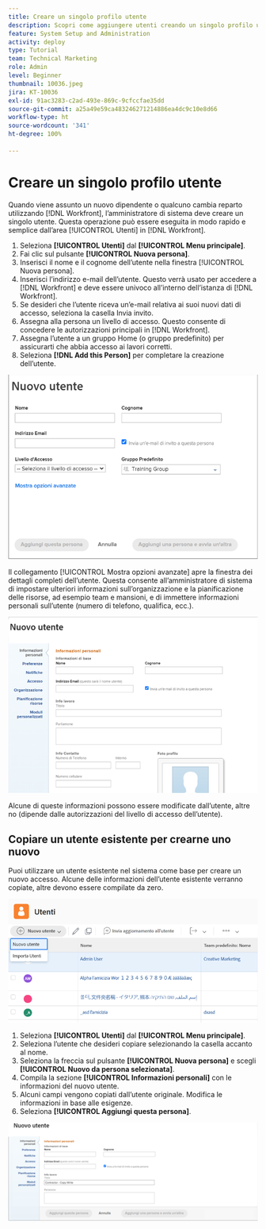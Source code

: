 ```yaml
---
title: Creare un singolo profilo utente
description: Scopri come aggiungere utenti creando un singolo profilo utente da zero o copiando un utente esistente.
feature: System Setup and Administration
activity: deploy
type: Tutorial
team: Technical Marketing
role: Admin
level: Beginner
thumbnail: 10036.jpeg
jira: KT-10036
exl-id: 91ac3283-c2ad-493e-869c-9cfccfae35dd
source-git-commit: a25a49e59ca483246271214886ea4dc9c10e8d66
workflow-type: ht
source-wordcount: '341'
ht-degree: 100%

---
```


# Creare un singolo profilo utente

Quando viene assunto un nuovo dipendente o qualcuno cambia reparto utilizzando [!DNL Workfront], l’amministratore di sistema deve creare un singolo utente. Questa operazione può essere eseguita in modo rapido e semplice dall’area [!UICONTROL Utenti] in [!DNL Workfront].

1. Seleziona **[!UICONTROL Utenti]** dal **[!UICONTROL Menu principale]**.
1. Fai clic sul pulsante **[!UICONTROL Nuova persona]**.
1. Inserisci il nome e il cognome dell’utente nella finestra [!UICONTROL Nuova persona].
1. Inserisci l’indirizzo e-mail dell’utente. Questo verrà usato per accedere a [!DNL Workfront] e deve essere univoco all’interno dell’istanza di [!DNL Workfront].
1. Se desideri che l’utente riceva un’e-mail relativa ai suoi nuovi dati di accesso, seleziona la casella Invia invito.
1. Assegna alla persona un livello di accesso. Questo consente di concedere le autorizzazioni principali in [!DNL Workfront].
1. Assegna l’utente a un gruppo Home (o gruppo predefinito) per assicurarti che abbia accesso ai lavori corretti.
1. Seleziona **[!DNL Add this Person]** per completare la creazione dell’utente.

![[!UICONTROL Finestra Nuova persona]](assets/admin-fund-adding-users-1.png)

Il collegamento [!UICONTROL Mostra opzioni avanzate] apre la finestra dei dettagli completi dell’utente. Questa consente all’amministratore di sistema di impostare ulteriori informazioni sull’organizzazione e la pianificazione delle risorse, ad esempio team e mansioni, e di immettere informazioni personali sull’utente (numero di telefono, qualifica, ecc.).

![[!UICONTROL Finestra Nuova persona] dopo aver fatto clic su [!UICONTROL Mostra opzioni avanzate]](assets/admin-fund-adding-users-2.png)

Alcune di queste informazioni possono essere modificate dall’utente, altre no (dipende dalle autorizzazioni del livello di accesso dell’utente).

## Copiare un utente esistente per crearne uno nuovo

Puoi utilizzare un utente esistente nel sistema come base per creare un nuovo accesso. Alcune delle informazioni dell’utente esistente verranno copiate, altre devono essere compilate da zero.

![Menu a discesa Nuova persona](assets/admin-fund-adding-users-3.png)

1. Seleziona **[!UICONTROL Utenti]** dal **[!UICONTROL Menu principale]**.
1. Seleziona l’utente che desideri copiare selezionando la casella accanto al nome.
1. Seleziona la freccia sul pulsante **[!UICONTROL Nuova persona]** e scegli **[!UICONTROL Nuovo da persona selezionata]**.
1. Compila la sezione **[!UICONTROL Informazioni personali]** con le informazioni del nuovo utente.
1. Alcuni campi vengono copiati dall’utente originale. Modifica le informazioni in base alle esigenze.
1. Seleziona **[!UICONTROL Aggiungi questa persona]**.

![[!UICONTROL Finestra Nuova persona]](assets/admin-fund-adding-users-4.png)

<!--
Learn more URLs
Add users
-->
